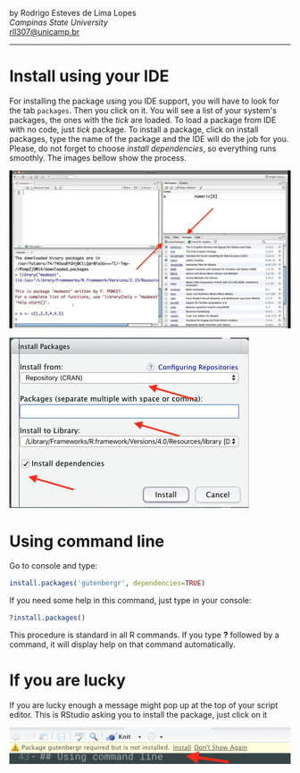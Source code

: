 by Rodrigo Esteves de Lima Lopes\
*Campinas State University*\
[rll307\@unicamp.br](mailto:rll307@unicamp.br)

------------------------------------------------------------------------

# Install using your IDE

For installing the package using you IDE support, you will have to look
for the tab `packages`. Then you click on it. You will see a list of
your system's packages, the ones with the *tick* are loaded. To load a
package from IDE with no code, just *tick* package. To install a
package, click on install packages, type the name of the package and the
IDE will do the job for you. Please, do not forget to choose *install
dependencies*, so everything runs smoothly. The images bellow show the
process.

![Package screen](./images/01.jpg)

![Installation screen](./images/02.png)

# Using command line

Go to console and type:

``` r
install.packages('gutenbergr', dependencies=TRUE)
```

If you need some help in this command, just type in your console:

``` r
?install.packages()
```

This procedure is standard in all R commands. If you type **?** followed
by a command, it will display help on that command automatically.

# If you are lucky

If you are lucky enough a message might pop up at the top of your script
editor. This is RStudio asking you to install the package, just click on
it

![You are lucky](./images/03.png)
